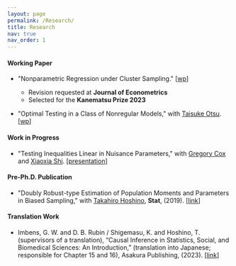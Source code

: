 ```yaml
---
layout: page
permalink: /Research/
title: Research
nav: true
nav_order: 1
---
```


#### Working Paper
* "Nonparametric Regression under Cluster Sampling." [<a href="https://arxiv.org/abs/2403.04766">wp</a>]
  <ul>
  <li>Revision requested at <b>Journal of Econometrics</b></li>
  <li>Selected for the <b>Kanematsu Prize 2023</b></li>
  </ul>

* "Optimal Testing in a Class of Nonregular Models," with <a href="https://personal.lse.ac.uk/otsu/">Taisuke Otsu</a>. [<a href="https://www.sanken.keio.ac.jp/publication/KEO-dp/177/KEO-DP177.pdf">wp</a>]

#### Work in Progress
* "Testing Inequalities Linear in Nuisance Parameters," with <a href="https://sites.google.com/site/gregoryfcox/">Gregory Cox</a> and <a href="https://users.ssc.wisc.edu/~xshi/">Xiaoxia Shi</a>.  [<a href="https://www.chamberlainseminar.org/past-seminars/fall-2023">presentation</a>]

#### Pre-Ph.D. Publication
* "Doubly Robust-type Estimation of Population Moments and Parameters in Biased Sampling," with <a href="https://k-ris.keio.ac.jp/html/100000523_en.html">Takahiro Hoshino</a>, **Stat**, (2019). [<a href="https://onlinelibrary.wiley.com/doi/epdf/10.1002/sta4.241">link</a>]

#### Translation Work
* Imbens, G. W. and D. B. Rubin / Shigemasu, K. and Hoshino, T. (supervisors of a translation),
“Causal Inference in Statistics, Social, and Biomedical Sciences: An Introduction,”
(translation into Japanese; responsible for Chapter 15 and 16), Asakura Publishing, (2023). [<a href="https://www.asakura.co.jp/detail.php?book_code=12291">link</a>]
